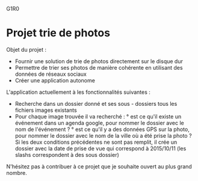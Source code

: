 G1R0

# Projet trie de photos

Objet du projet : 
- Fournir une solution de trie de photos directement sur le disque dur
- Permettre de trier ses photos de manière cohérente en utilisant des données de réseaux sociaux
- Créer une application autonome
 
L'application actuellement à les fonctionnalités suivantes : 

- Recherche dans un dossier donné et ses sous - dossiers tous les fichiers images existants
- Pour chaque image trouvée il va recherché : 
  ° est ce qu'il existe un événement dans un agenda google, pour nommer le dossier avec le nom de l'événement ?
  ° est ce qu'il y a des données GPS sur la photo, pour nommer le dossier avec le nom de la ville où a été prise la photo ?
  Si les deux conditions précédentes ne sont pas remplit, il crée un dossier avec la date de prise de vue qui correspond à 2015/10/11 (les slashs correspondent à des sous dossier)

N'hésitez pas à contribuer à ce projet que je souhaite ouvert au plus grand nombre.



